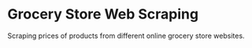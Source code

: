 # Grocery Store Web Scraping
Scraping prices of products from different online grocery store websites.
